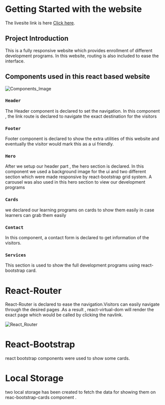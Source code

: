 # Getting Started with the website

The livesite link is here [Click here](https://tanjimbinamin-assignment-9.netlify.app).

## Project Introduction

This is a fully responsive website which provides enrollment of different development programs. 
In this website, routing is also included to ease the interface. 

## Components used in this react based website

![Components_Image](https://i.ibb.co/QXCffQX/Screenshot-2021-10-05-232852.png)

### `Header`

The Header component is declared to set the navigation. In this component , the link route is declared to navigate the exact destination for the visitors


### `Footer`

Footer component is declared to show the extra utilities of this website and eventually the visitor would mark this as a ui friendly.

### `Hero`

After we setup our header part , the hero section is declared. In this component we used a background image for the ui and two different section which were made responsive by react-bootstrap grid system. A carousel was also used in this hero section to view our development programs
### `Cards`

we declared our learning programs on cards to show them easily in case learners can grab them easily

### `Contact`

In this component, a contact form is declared to get information of the visitors.


### `Services`

This section is used to show the full development programs using react-bootstrap card. 

# React-Router


React-Router is declared to ease the navigation.Visitors can easily navigate through the desired pages .As a result , react-virtual-dom will render the exact page which would be called by clicking the navlink.

![React_Router](https://i.ibb.co/Nr0jys4/Uploaded-using-Ray-This-Extension.png)

# React-Bootstrap

react bootstrap components were used to show some cards. 

# Local Storage
two local storage has been created to fetch the data for showing them on reac-bootstrap-cards component . 